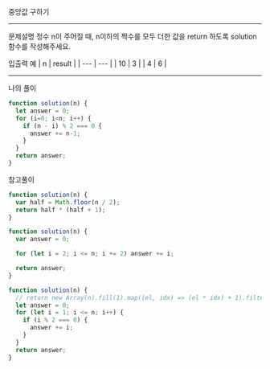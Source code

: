 중앙값 구하기

---

문제설명
정수 n이 주어질 때, n이하의 짝수를 모두 더한 값을 return 하도록 solution 함수를 작성해주세요.

입출력 예
| n | result |
| --- | --- |
| 10 | 3 |
| 4 | 6 |

---

나의 풀이

```javascript
function solution(n) {
  let answer = 0;
  for (i=0; i<n; i++) {
    if (n - i) % 2 === 0 {
      answer += n-1;
    }
  }
  return answer;
}
```

참고풀이

```javascript
function solution(n) {
  var half = Math.floor(n / 2);
  return half * (half + 1);
}
```

```javascript
function solution(n) {
  var answer = 0;

  for (let i = 2; i <= n; i += 2) answer += i;

  return answer;
}
```

```javascript
function solution(n) {
  // return new Array(n).fill(1).map((el, idx) => (el * idx) + 1).filter((el) => el % 2 === 0).reduce((acc, cur) => acc + cur)
  let answer = 0;
  for (let i = 1; i <= n; i++) {
    if (i % 2 === 0) {
      answer += i;
    }
  }
  return answer;
}
```
